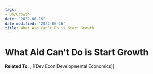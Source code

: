 ```yaml
---
tags:
- On/Growth
date: "2022-06-16"
date modified: "2022-06-16"
title: What Aid Can't Do is Start Growth
---
```


# What Aid Can't Do is Start Growth
**Related To:**  , [[Dev Econ|Developmental Economics]]
